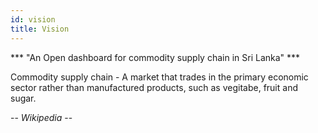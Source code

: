```yaml
---
id: vision
title: Vision
---
```


*** "An Open dashboard for commodity supply chain in Sri Lanka" ***

Commodity supply chain - A market that trades in the primary economic sector rather than manufactured products, such as vegitabe, fruit and sugar. 

-- *Wikipedia* --